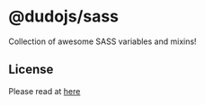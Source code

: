 # @dudojs/sass
Collection of awesome SASS variables and mixins!

## License
Please read at [here](./LICENSE.md)
